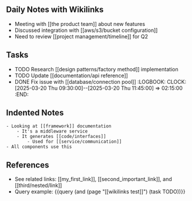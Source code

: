 ## Daily Notes with Wikilinks

- Meeting with [[the product team]] about new features
- Discussed integration with [[aws/s3/bucket configuration]] 
- Need to review [[project management/timeline]] for Q2

## Tasks
- TODO Research [[design patterns/factory method]] implementation
- TODO Update [[documentation/api reference]]
- DONE Fix issue with [[database/connection pool]]
  :LOGBOOK:
  CLOCK: [2025-03-20 Thu 09:30:00]--[2025-03-20 Thu 11:45:00] =>  02:15:00
  :END:

## Indented Notes
	- Looking at [[framework]] documentation
		- It's a middleware service
		- It generates [[code/interfaces]]
			- Used for [[service/communication]]
	- All components use this

## References
- See related links: [[my_first_link]], [[second_important_link]], and [[third/nested/link]]
- Query example: {{query (and (page "[[wikilinks test]]") (task TODO))}} 